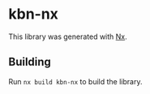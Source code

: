 # kbn-nx
This library was generated with [Nx](https://nx.dev).

## Building
Run `nx build kbn-nx` to build the library.
